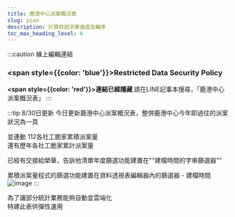 ```yaml
---
title: 鹿港中心派案概況表
slug: pian
description: 計算目前派案進度及輪序
toc_max_heading_level: 6
---  
```


:::caution 線上編輯連結
### <span style={{color: 'blue'}}>Restricted Data Security Policy </span>  
**<span style={{color: 'red'}}>連結已經隱藏 </span>**
請在LINE記事本搜尋，「鹿港中心派案概況表」
:::

:::tip 8/30日更新
今日更新鹿港中心派案概況表，整併鹿港中心今年即過往的派案狀況為一頁  

並連動 112各社工脆家累積派案量  
還有歷年各社工脆家累計派案量  

已經有交接給榮華，告訴他清單年度篩選功能建置在""建檔時間的字串篩選器""  

累積派案量程式的篩選功能建置在資料透視表編輯器內的篩選器 - 建檔時間  
![image](https://e.brid.cf/i/2023/08/30/r6gq7g.webp)
:::

為了讓部分統計業務能夠自動並雲端化  
特建此表供彈性運用  

<!-- <iframe
  src="https://docs.google.com/spreadsheets/d/e/2PACX-1vSGPgiy0iLwcE8nAM9uSJXA3Qxwm4adAWamnRimYrFIvx2HSXjc17OxG9FhK8nVeRNV1-htbVgGsaqO/pubhtml?gid=675195323&amp;single=true&amp;widget=true&amp;headers=false"
  width="100%"
  height="300px"
/>


<iframe
  src="https://docs.google.com/spreadsheets/d/e/2PACX-1vSGPgiy0iLwcE8nAM9uSJXA3Qxwm4adAWamnRimYrFIvx2HSXjc17OxG9FhK8nVeRNV1-htbVgGsaqO/pubhtml?gid=1591822436&amp;single=true&amp;widget=true&amp;headers=false"
  width="100%"
  height="300px"
/>

<iframe
  src="https://docs.google.com/spreadsheets/d/e/2PACX-1vSGPgiy0iLwcE8nAM9uSJXA3Qxwm4adAWamnRimYrFIvx2HSXjc17OxG9FhK8nVeRNV1-htbVgGsaqO/pubhtml?gid=1112124611&amp;single=true&amp;widget=true&amp;headers=false"
  width="100%"
  height="500px"
/> -->